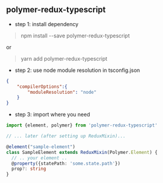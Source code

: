 

## polymer-redux-typescript

- step 1: install dependency
> npm install --save polymer-redux-typescript

or

> yarn add polymer-redux-typescript

- step 2: use node module resolution in tsconfig.json
```json
{
    "compilerOptions":{
        "moduleResolution": "node"
    }
}
```


- step 3: import where you need
```typescript
import {element, polymer} from 'polymer-redux-typescript'

// ... later (after setting up ReduxMixin)...

@element("sample-element")
class SampleElement extends ReduxMixin(Polymer.Element) {
  // .. your element ..
  @property({statePath: 'some.state.path'})
  prop?: string
}
```

